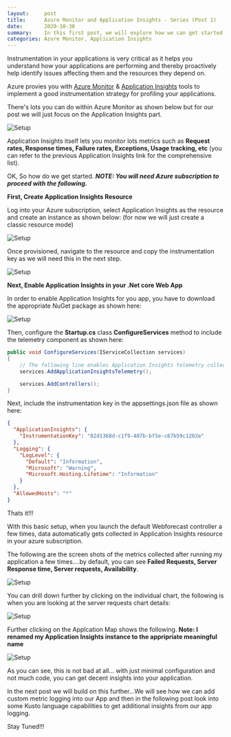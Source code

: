 ```yaml
---
layout:     post
title:      Azure Monitor and Application Insights - Series (Post 1)
date:       2020-10-30
summary:    In this first post, we will explore how we can get started with Application Insights and integrate that into our ASP Net Core Web Application.
categories: Azure Monitor, Application Insights
---
```


Instrumentation in your applications is very critical as it helps you understand how your applications are performing and thereby proactively help identify issues affecting them and the resources they depend on.

Azure provies you with [Azure Monitor](https://azure.microsoft.com/en-us/services/monitor/) & [Application Insights](https://docs.microsoft.com/en-us/azure/azure-monitor/app/app-insights-overview) tools to implement a good instrumentation strategy for profiling your applications.

There's lots you can do within Azure Monitor as shown below but for our post we will just focus on the Application Insights part.

![Setup]({{site.url}}/images/AppInsights-1.png)

Application Insights itself lets you monitor lots metrics such as **Request rates, Response times, Failure rates, Exceptions, Usage tracking, etc** (you can refer to the previous Application Insights link for the comprehensive list).

OK, So how do we get started. ***NOTE: You will need Azure subscription to proceed with the following.***

**First, Create Application Insights Resource**

Log into your Azure subscription, select Application Insights as the resource and create an instance as shown below: (for now we will just create a classic resource mode)

![Setup]({{site.url}}/images/AppInsights-2.png)

Once provisioned, navigate to the resource and copy the instrumentation key as we will need this in the next step.

![Setup]({{site.url}}/images/AppInsights-3.png)

**Next, Enable Application Insights in your .Net core Web App**

In order to enable Application Insights for you app, you have to download the appropriate NuGet package as shown here:

![Setup]({{site.url}}/images/AppInsights-4.png)

Then, configure the **Startup.cs** class **ConfigureServices** method to include the telemetry component as shown here:

```csharp
public void ConfigureServices(IServiceCollection services)
{
    // The following line enables Application Insights telemetry collection.
    services.AddApplicationInsightsTelemetry();

    services.AddControllers();
}
```

Next, include the instrumentation key in the appsettings.json file as shown here:

```json
{
  "ApplicationInsights": {
    "InstrumentationKey": "02d1368d-c1f9-407b-bf5e-c67b59c1202e"
  },
  "Logging": {
    "LogLevel": {
      "Default": "Information",
      "Microsoft": "Warning",
      "Microsoft.Hosting.Lifetime": "Information"
    }
  },
  "AllowedHosts": "*"
}
```

Thats it!!! 

With this basic setup, when you launch the default Webforecast controller a few times, data automatically gets collected in Application Insights resource in your azure subscription.

The following are the screen shots of the metrics collected after running my application a few times....by default, you can see **Failed Requests, Server Response time, Server requests, Availability**.

![Setup]({{site.url}}/images/AppInsights-5.png)

You can drill down further by clicking on the individual chart, the following is when you are looking at the server requests chart details:

![Setup]({{site.url}}/images/AppInsights-6.png)

Further clicking on the Applcation Map shows the following. **Note: I renamed my Application Insights instance to the appripriate meaningful name**

![Setup]({{site.url}}/images/AppInsights-7.png)

As you can see, this is not bad at all... with just minimal configuration and not much code, you can get decent insights into your application.

In the next post we will build on this further...We will see how we can add custom metric logging into our App and then in the following post look into some Kusto language capabilities to get additional insights from our app logging. 

Stay Tuned!!!